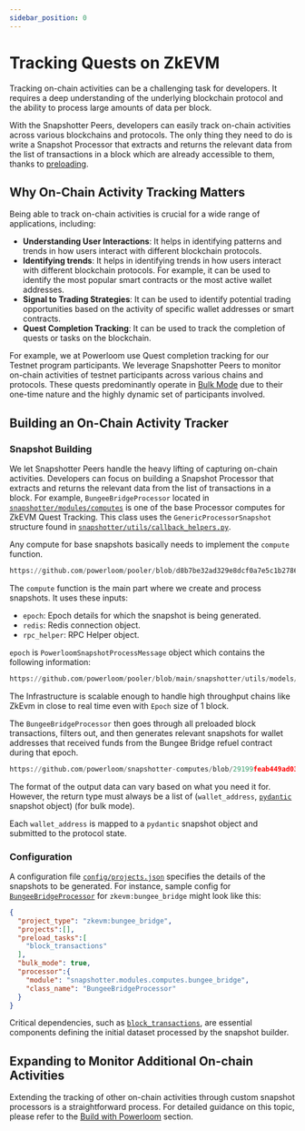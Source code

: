 ```yaml
---
sidebar_position: 0
---
```


# Tracking Quests on ZkEVM

Tracking on-chain activities can be a challenging task for developers. It requires a deep understanding of the underlying blockchain protocol and the ability to process large amounts of data per block.

With the Snapshotter Peers, developers can easily track on-chain activities across various blockchains and protocols. The only thing they need to do is write a Snapshot Processor that extracts and returns the relevant data from the list of transactions in a block which are already accessible to them, thanks to [preloading](/Protocol/Specifications/Snapshotter/preloading).

## Why On-Chain Activity Tracking Matters

Being able to track on-chain activities is crucial for a wide range of applications, including: 
- **Understanding User Interactions**: It helps in identifying patterns and trends in how users interact with different blockchain protocols.
- **Identifying trends**: It helps in identifying trends in how users interact with different blockchain protocols. For example, it can be used to identify the most popular smart contracts or the most active wallet addresses.
- **Signal to Trading Strategies**: It can be used to identify potential trading opportunities based on the activity of specific wallet addresses or smart contracts.
- **Quest Completion Tracking**: It can be used to track the completion of quests or tasks on the blockchain. 

For example, we at Powerloom use Quest completion tracking for our Testnet program participants. We leverage Snapshotter Peers to monitor on-chain activities of testnet participants across various chains and protocols. These quests predominantly operate in [Bulk Mode](/Protocol/Specifications/Snapshotter/snapshot-build#data-source-specification-bulk-mode) due to their one-time nature and the highly dynamic set of participants involved.

## Building an On-Chain Activity Tracker

### Snapshot Building

We let Snapshotter Peers handle the heavy lifting of capturing on-chain activities. Developers can focus on building a Snapshot Processor that extracts and returns the relevant data from the list of transactions in a block.
For example, `BungeeBridgeProcessor` located in [`snapshotter/modules/computes`](https://github.com/powerloom/snapshotter-computes/blob/zkevm_quests/bungee_bridge.py) is one of the base Processor computes for ZkEVM Quest Tracking. This class uses the `GenericProcessorSnapshot` structure found in [`snapshotter/utils/callback_helpers.py`](https://github.com/powerloom/pooler/blob/main/snapshotter/utils/callback_helpers.py).

Any compute for base snapshots basically needs to implement the `compute` function.

```python reference
https://github.com/powerloom/pooler/blob/d8b7be32ad329e8dcf0a7e5c1b27862894bc990a/snapshotter/utils/callback_helpers.py#L190-L195
```

The `compute` function is the main part where we create and process snapshots. It uses these inputs:

  - `epoch`: Epoch details for which the snapshot is being generated.
  - `redis`: Redis connection object.
  - `rpc_helper`: RPC Helper object.
  
 `epoch` is `PowerloomSnapshotProcessMessage` object which contains the following information:
```python reference
https://github.com/powerloom/pooler/blob/main/snapshotter/utils/models/message_models.py#L46-L50
```

The Infrastructure is scalable enough to handle high throughput chains like ZkEvm in close to real time even with `Epoch`  size of 1 block.

The `BungeeBridgeProcessor` then goes through all preloaded block transactions, filters out, and then generates relevant snapshots for wallet addresses that received funds from the Bungee Bridge refuel contract during that epoch.

```python reference
https://github.com/powerloom/snapshotter-computes/blob/29199feab449ad0361b5867efcaae9854992966f/bungee_bridge.py#L40-L92
```

The format of the output data can vary based on what you need it for. However, the return type must always be a list of (`wallet_address`, [`pydantic`](https://pypi.org/project/pydantic/) snapshot object) (for bulk mode).

Each `wallet_address` is mapped to a `pydantic` snapshot object and submitted to the protocol state. 

### Configuration

A configuration file [`config/projects.json`](https://github.com/powerloom/snapshotter-configs/blob/39e4713cdd96fff99d100f1dea7fb7332df9e491/projects.example.json) specifies the details of the snapshots to be generated. For instance, sample config for  [`BungeeBridgeProcessor`](https://github.com/powerloom/snapshotter-computes/blob/zkevm_quests/bungee_bridge.py) for `zkevm:bungee_bridge` might look like this:

```json
{
  "project_type": "zkevm:bungee_bridge",
  "projects":[],
  "preload_tasks":[
    "block_transactions"
  ],
  "bulk_mode": true,
  "processor":{
    "module": "snapshotter.modules.computes.bungee_bridge",
    "class_name": "BungeeBridgeProcessor"
  }
}
```

Critical dependencies, such as [`block_transactions`](https://github.com/powerloom/pooler/blob/main/snapshotter/utils/preloaders/tx_receipts/preloader.py), are essential components defining the initial dataset processed by the snapshot builder.

## Expanding to Monitor Additional On-chain Activities

Extending the tracking of other on-chain activities through custom snapshot processors is a straightforward process. For detailed guidance on this topic, please refer to the [Build with Powerloom](/category/building-a-new-use-case) section.

